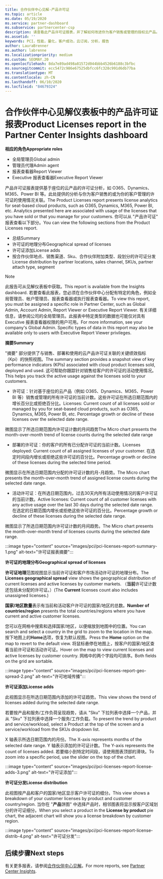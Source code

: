 ```yaml
---
title: 合作伙伴中心见解-产品许可证
ms.topic: article
ms.date: 05/19/2020
ms.service: partner-dashboard
ms.subservice: partnercenter-csp
description: 请查看此产品许可证报表，并了解如何改进你为客户销售或管理的授权云产品。
ms.assetid: ''
keywords: PCI，性能，量化，客户成功，云订阅，分析，报告
author: LauraBrenner
ms.author: labrenne
ms.localizationpriority: medium
ms.custom: SEOMAY.20
ms.openlocfilehash: 8da7e89ad498a81572d044bbb4526b6188c3bfbc
ms.sourcegitcommit: ecc5472c986e67525dbfcc6fc328c991d6db77ba
ms.translationtype: MT
ms.contentlocale: zh-CN
ms.lasthandoff: 06/10/2020
ms.locfileid: "84679324"
---
```

# <a name="product-licenses-report-in-the-partner-center-insights-dashboard"></a><span data-ttu-id="6fa28-104">合作伙伴中心见解仪表板中的产品许可证报表</span><span class="sxs-lookup"><span data-stu-id="6fa28-104">Product Licenses report in the Partner Center Insights dashboard</span></span>

<span data-ttu-id="6fa28-105">**相应的角色**</span><span class="sxs-lookup"><span data-stu-id="6fa28-105">**Appropriate roles**</span></span>
- <span data-ttu-id="6fa28-106">全局管理员</span><span class="sxs-lookup"><span data-stu-id="6fa28-106">Global admin</span></span>
- <span data-ttu-id="6fa28-107">管理员代理</span><span class="sxs-lookup"><span data-stu-id="6fa28-107">Admin agent</span></span>
- <span data-ttu-id="6fa28-108">报表查看器</span><span class="sxs-lookup"><span data-stu-id="6fa28-108">Report Viewer</span></span>
- <span data-ttu-id="6fa28-109">Executive 报表查看器</span><span class="sxs-lookup"><span data-stu-id="6fa28-109">Executive Report Viewer</span></span>

<span data-ttu-id="6fa28-110">产品许可证报表提供基于座位的云产品的许可证分析，如 O365、Dynamics、M365、Power BI 等。此处提供的分析与你为客户销售的或为你的客户管理的许可证的使用情况关联。</span><span class="sxs-lookup"><span data-stu-id="6fa28-110">The Product Licenses report presents license analytics for seat-based cloud products, such as O365, Dynamics, M365, Power BI, etc. Analytics presented here are associated with usage of the licenses that you have sold or that you manage for your customers.</span></span> <span data-ttu-id="6fa28-111">你可以从 "产品许可证" 报表查看以下部分。</span><span class="sxs-lookup"><span data-stu-id="6fa28-111">You can view the following sections from the Product Licenses report.</span></span>

- <span data-ttu-id="6fa28-112">总结</span><span class="sxs-lookup"><span data-stu-id="6fa28-112">Summary</span></span>
- <span data-ttu-id="6fa28-113">许可证的地理分布</span><span class="sxs-lookup"><span data-stu-id="6fa28-113">Geographical spread of licenses</span></span>
- <span data-ttu-id="6fa28-114">许可证添加</span><span class="sxs-lookup"><span data-stu-id="6fa28-114">License adds</span></span>
- <span data-ttu-id="6fa28-115">按合作伙伴地点、销售渠道、Sku、合作伙伴附加类型、段划分的许可证分发</span><span class="sxs-lookup"><span data-stu-id="6fa28-115">License distribution by partner locations, sales channel, SKUs, partner attach type, segment</span></span>

 > [!NOTE]
 > <span data-ttu-id="6fa28-116">此报告可从见解仪表板中获取。</span><span class="sxs-lookup"><span data-stu-id="6fa28-116">This report is available from the Insights dashboard.</span></span> <span data-ttu-id="6fa28-117">若要查看此报表，您必须在合作伙伴中心分配有特定的角色，例如全局管理员、帐户管理员、报表查看器或执行报表查看器。</span><span class="sxs-lookup"><span data-stu-id="6fa28-117">To view this report, you must be assigned a specific role in Partner Center, such as Global Admin, Account Admin, Report Viewer or Executive Report Viewer.</span></span> <span data-ttu-id="6fa28-118">有关详细信息，请参阅公司的全局管理员。此报表中特定类型的数据也可能仅对具有 Executive 报表查看器权限的用户可用。</span><span class="sxs-lookup"><span data-stu-id="6fa28-118">For more information, see your company's Global Admin. Specific types of data in this report may also be available only to users with Executive Report Viewer privileges.</span></span>

<span data-ttu-id="6fa28-119">**摘要**</span><span class="sxs-lookup"><span data-stu-id="6fa28-119">**Summary**</span></span>

<span data-ttu-id="6fa28-120">"摘要" 部分提供了与销售、部署和使用的云产品许可证关联的关键绩效指标（Kpi）的快照视图。</span><span class="sxs-lookup"><span data-stu-id="6fa28-120">The summary section provides a snapshot view of key performance indicators (KPIs) associated with cloud product licenses sold, deployed and used.</span></span> <span data-ttu-id="6fa28-121">这可帮助你跟踪针对销售给客户的许可证的活动使用情况。</span><span class="sxs-lookup"><span data-stu-id="6fa28-121">This helps you track the active usage against the licenses sold to your customers.</span></span>

- <span data-ttu-id="6fa28-122">许可证：针对基于座位的云产品（例如 O365、Dynamics、M365、Power BI 等）销售或管理的所有许可证的当前计数。这些许可证在所选日期范围内的增长百分比或拒绝百分比。</span><span class="sxs-lookup"><span data-stu-id="6fa28-122">Licenses: Current count of all licenses sold or managed by you for seat-based cloud products, such as O365, Dynamics, M365, Power BI, etc. Percentage growth or decline of these licenses over the selected date range.</span></span>

<span data-ttu-id="6fa28-123">微图显示了所选日期范围内许可证计数的月间趋势</span><span class="sxs-lookup"><span data-stu-id="6fa28-123">The Micro chart presents the month-over-month trend of license counts during the selected date range</span></span>

- <span data-ttu-id="6fa28-124">部署的许可证：你的客户的所有已分配许可证的当前计数。</span><span class="sxs-lookup"><span data-stu-id="6fa28-124">Licenses deployed: Current count of all assigned licenses of your customer.</span></span>
<span data-ttu-id="6fa28-125">在选定时间段内增长或拒绝这些许可证的百分比。</span><span class="sxs-lookup"><span data-stu-id="6fa28-125">Percentage growth or decline of these licenses during the selected time period.</span></span>

<span data-ttu-id="6fa28-126">微图显示在所选日期范围内分配的许可证计数的月-月趋势。</span><span class="sxs-lookup"><span data-stu-id="6fa28-126">The Micro chart presents the month-over-month trend of assigned license counts during the selected date range.</span></span>

- <span data-ttu-id="6fa28-127">活动许可证：在所选日期范围内，过去30天内所有活动使用情况的客户许可证的当前计数。</span><span class="sxs-lookup"><span data-stu-id="6fa28-127">Active licenses: Current count of all customer licenses with any active usage over the last 30 days during the selected date range.</span></span>
<span data-ttu-id="6fa28-128">在选定的日期范围内增长或拒绝这些许可证的百分比。</span><span class="sxs-lookup"><span data-stu-id="6fa28-128">Percentage growth or decline of these licenses during the selected date range.</span></span>

<span data-ttu-id="6fa28-129">微图显示了所选日期范围内许可证计数的月间趋势。</span><span class="sxs-lookup"><span data-stu-id="6fa28-129">The Micro chart presents the month-over-month trend of licenses counts during the selected date range.</span></span>

:::image type="content" source="images/pci/pci-licenses-report-summary-1.png" alt-text="许可证报表摘要":::

<span data-ttu-id="6fa28-131">**许可证的地理分布**</span><span class="sxs-lookup"><span data-stu-id="6fa28-131">**Geographical spread of licenses**</span></span>

<span data-ttu-id="6fa28-132">**许可证地理**范围视图显示当前许可证和客户市场活动许可证的地理分布。</span><span class="sxs-lookup"><span data-stu-id="6fa28-132">The **Licenses geographical spread** view shows the geographical distribution of current licenses and active licenses by customer markets.</span></span> <span data-ttu-id="6fa28-133">（**当前**许可证计数还包括未分配的许可证。）</span><span class="sxs-lookup"><span data-stu-id="6fa28-133">(The **Current** licenses count also includes unassigned licenses.)</span></span>

<span data-ttu-id="6fa28-134">**国家/地区数量**表示有当前和活动客户许可证的国家/地区的总数。</span><span class="sxs-lookup"><span data-stu-id="6fa28-134">**Number of countries/region** presents the total countries/regions where you have current and active customer licenses.</span></span>

<span data-ttu-id="6fa28-135">您可以在网格中搜索和选择国家/地区，以便缩放到地图中的位置。</span><span class="sxs-lookup"><span data-stu-id="6fa28-135">You can search and select a country in the grid to zoom to the location in the map.</span></span> <span data-ttu-id="6fa28-136">按下地图上的**Home**选项，恢复为默认视图。</span><span class="sxs-lookup"><span data-stu-id="6fa28-136">Press the **Home** option on the map to revert to the default view.</span></span> <span data-ttu-id="6fa28-137">将鼠标悬停在地图上，按客户的国家/地区查看当前许可证和活动许可证。</span><span class="sxs-lookup"><span data-stu-id="6fa28-137">Hover on the map to view current licenses and active licenses by customer country.</span></span> <span data-ttu-id="6fa28-138">网格中的两个字段均可排序。</span><span class="sxs-lookup"><span data-stu-id="6fa28-138">Both fields on the grid are sortable.</span></span>

:::image type="content" source="images/pci/pci-licenses-report-geo-spread-2.png" alt-text="许可地域传播":::

<span data-ttu-id="6fa28-140">**许可证添加**</span><span class="sxs-lookup"><span data-stu-id="6fa28-140">**License adds**</span></span>

<span data-ttu-id="6fa28-141">此视图显示在所选日期范围内添加的许可证趋势。</span><span class="sxs-lookup"><span data-stu-id="6fa28-141">This view shows the trend of licenses added during the selected date range.</span></span> 

<span data-ttu-id="6fa28-142">若要按产品和服务/工作负荷呈现趋势，请从 "Sku" 下拉列表中选择一个产品，并从 "Sku" 下拉列表中选择一个服务/工作负载。</span><span class="sxs-lookup"><span data-stu-id="6fa28-142">To present the trend by product and service/workload, select a Product at the top of the screen and a service/workload from the SKUs dropdown list.</span></span>

<span data-ttu-id="6fa28-143">X 轴表示所选日期范围内的月份。</span><span class="sxs-lookup"><span data-stu-id="6fa28-143">The X-axis represents months of the selected date range.</span></span> <span data-ttu-id="6fa28-144">Y 轴表示添加的许可证计数。</span><span class="sxs-lookup"><span data-stu-id="6fa28-144">The Y-axis represents the count of licenses added.</span></span> <span data-ttu-id="6fa28-145">若要缩小到特定时间段，请使用图表顶部的滑块。</span><span class="sxs-lookup"><span data-stu-id="6fa28-145">To zoom into a specific period, use the slider on the top of the chart.</span></span>

:::image type="content" source="images/pci/pci-licenses-report-license-adds-3.png" alt-text="许可证添加":::

<span data-ttu-id="6fa28-147">**许可证分发**</span><span class="sxs-lookup"><span data-stu-id="6fa28-147">**License distribution**</span></span>

<span data-ttu-id="6fa28-148">此视图按产品和客户的国家/地区显示客户许可证的细分。</span><span class="sxs-lookup"><span data-stu-id="6fa28-148">This view shows a breakdown of your customer licenses by product and customer country/region.</span></span> <span data-ttu-id="6fa28-149">当你在 "**产品**饼图" 中选择产品时，相邻图表将显示按客户区域划分的许可证细分。</span><span class="sxs-lookup"><span data-stu-id="6fa28-149">When you select a product in the **License by product** pie chart, the adjacent chart will show you a license breakdown by customer region.</span></span>

:::image type="content" source="images/pci/pci-licenses-report-license-distrib-4.png" alt-text="许可证分发":::

## <a name="next-steps"></a><span data-ttu-id="6fa28-151">后续步骤</span><span class="sxs-lookup"><span data-stu-id="6fa28-151">Next steps</span></span>

<span data-ttu-id="6fa28-152">有关更多报表，请参阅[合作伙伴中心见解](partner-center-insights.md)。</span><span class="sxs-lookup"><span data-stu-id="6fa28-152">For more reports, see [Partner Center Insights](partner-center-insights.md).</span></span>
